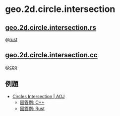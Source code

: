 # geo.2d.circle.intersection

## [geo.2d.circle.intersection.rs](geo.2d.circle.intersection.rs)

@[rust](geo.2d.circle.intersection.rs)

## [geo.2d.circle.intersection.cc](geo.2d.circle.intersection.cc)

@[cpp](geo.2d.circle.intersection.cc)

## 例題

- [Circles Intersection | AOJ](http://judge.u-aizu.ac.jp/onlinejudge/description.jsp?id=0023)
    - [回答例: C++](http://judge.u-aizu.ac.jp/onlinejudge/review.jsp?rid=1177149#1)
    - [回答例: Rust](http://judge.u-aizu.ac.jp/onlinejudge/review.jsp?rid=3637616#1)
